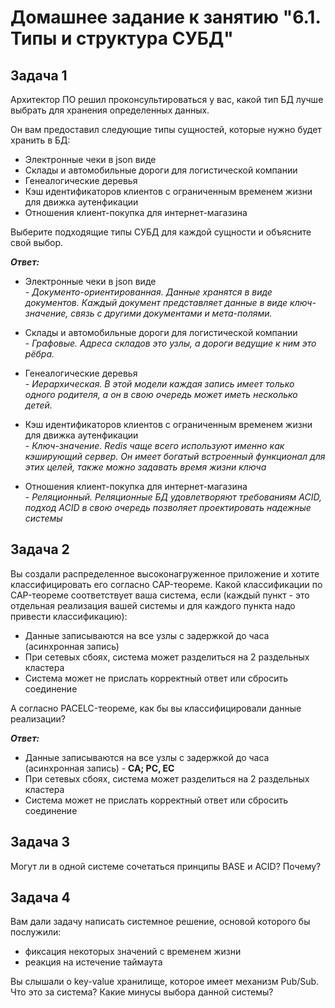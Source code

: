 # Домашнее задание к занятию "6.1. Типы и структура СУБД"

## Задача 1

Архитектор ПО решил проконсультироваться у вас, какой тип БД лучше выбрать для хранения определенных данных.

Он вам предоставил следующие типы сущностей, которые нужно будет хранить в БД:

+ Электронные чеки в json виде
+ Склады и автомобильные дороги для логистической компании
+ Генеалогические деревья
+ Кэш идентификаторов клиентов с ограниченным временем жизни для движка аутенфикации
+ Отношения клиент-покупка для интернет-магазина

Выберите подходящие типы СУБД для каждой сущности и объясните свой выбор.

***Ответ:***

+ Электронные чеки в json виде<br>
    \- *Документо-ориентированная. Данные хранятся в виде документов. Каждый документ представляет данные в виде ключ-значение, связь с другими документами и мета-полями.*

+ Склады и автомобильные дороги для логистической компании<br>
    \- *Графовые. Адреса складов это узлы, а дороги ведущие к ним это рёбра.*

+ Генеалогические деревья<br>
    \- *Иерархическая. В этой модели каждая запись имеет только одного родителя, а он в свою очередь может иметь несколько детей.*

+ Кэш идентификаторов клиентов с ограниченным временем жизни для движка аутенфикации<br>
    \- *Ключ-значение. Redis чаще всего используют именно как кэширующий сервер. Он имеет богатый встроенный функционал для этих целей, также можно задавать время жизни ключа*

+ Отношения клиент-покупка для интернет-магазина<br>
    \- *Реляционный. Реляционные БД удовлетворяют требованиям ACID, подход ACID в свою очередь позволяет проектировать надежные системы*

## Задача 2

Вы создали распределенное высоконагруженное приложение и хотите классифицировать его согласно CAP-теореме. Какой классификации по CAP-теореме соответствует ваша система, если (каждый пункт - это отдельная реализация вашей системы и для каждого пункта надо привести классификацию):

+ Данные записываются на все узлы с задержкой до часа (асинхронная запись)
+ При сетевых сбоях, система может разделиться на 2 раздельных кластера
+ Система может не прислать корректный ответ или сбросить соединение

А согласно PACELC-теореме, как бы вы классифицировали данные реализации?

***Ответ:***

+ Данные записываются на все узлы с задержкой до часа (асинхронная запись) - __CA; PC, EC__
+ При сетевых сбоях, система может разделиться на 2 раздельных кластера
+ Система может не прислать корректный ответ или сбросить соединение



## Задача 3

Могут ли в одной системе сочетаться принципы BASE и ACID? Почему?


## Задача 4

Вам дали задачу написать системное решение, основой которого бы послужили:

+ фиксация некоторых значений с временем жизни
+ реакция на истечение таймаута

Вы слышали о key-value хранилище, которое имеет механизм Pub/Sub. Что это за система? Какие минусы выбора данной системы?
